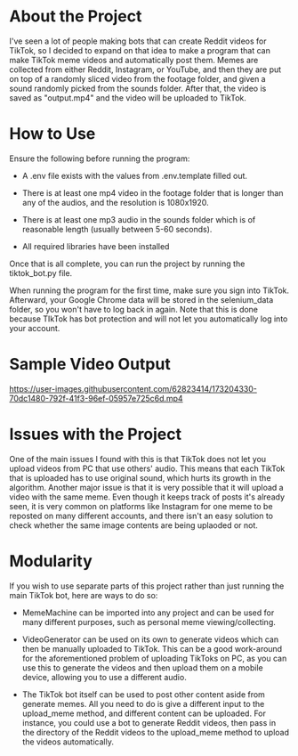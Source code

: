 # About the Project
I've seen a lot of people making bots that can create Reddit videos for TikTok, so I decided to expand on that idea
to make a program that can make TikTok meme videos and automatically post them. Memes are collected from either Reddit,
Instagram, or YouTube, and then they are put on top of a randomly sliced video from the footage folder, and given a sound
randomly picked from the sounds folder. After that, the video is saved as "output.mp4" and the video will be uploaded to TikTok.

# How to Use
Ensure the following before running the program:

- A .env file exists with the values from .env.template filled out.

- There is at least one mp4 video in the footage folder that is longer than any of the audios, and the resolution is 1080x1920.

- There is at least one mp3 audio in the sounds folder which is of reasonable length (usually between 5-60 seconds).

- All required libraries have been installed

Once that is all complete, you can run the project by running the tiktok_bot.py file.

When running the program for the first time, make sure you sign into TikTok. Afterward, your Google Chrome data will be stored in the selenium_data
folder, so you won't have to log back in again. Note that this is done because TIkTok has bot protection and will not let you automatically
log into your account.

# Sample Video Output
https://user-images.githubusercontent.com/62823414/173204330-70dc1480-792f-41f3-96ef-05957e725c6d.mp4

# Issues with the Project
One of the main issues I found with this is that TikTok does not let you upload videos from PC that use others' audio. This means that each
TikTok that is uploaded has to use original sound, which hurts its growth in the algorithm. Another major issue is that it is very possible that it will
upload a video with the same meme. Even though it keeps track of posts it's already seen, it is very common on platforms like Instagram for one meme to be
reposted on many different accounts, and there isn't an easy solution to check whether the same image contents are being uplaoded or not.

# Modularity
If you wish to use separate parts of this project rather than just running the main TikTok bot, here are ways to do so:
- MemeMachine can be imported into any project and can be used for many different purposes, such as personal meme viewing/collecting.

- VideoGenerator can be used on its own to generate videos which can then be manually uploaded to TikTok. This can be a good work-around for the aforementioned
problem of uploading TikToks on PC, as you can use this to generate the videos and then upload them on a mobile device, allowing you to use a different audio.

- The TikTok bot itself can be used to post other content aside from generate memes. All you need to do is give a different input to the upload_meme
method, and different content can be uploaded. For instance, you could use a bot to generate Reddit videos, then pass in the directory of the Reddit videos
to the upload_meme method to upload the videos automatically.
